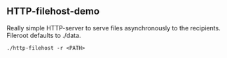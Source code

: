 ## HTTP-filehost-demo

Really simple HTTP-server to serve files asynchronously to the recipients. Fileroot defaults to ./data.

```shell
./http-filehost -r <PATH>
```

